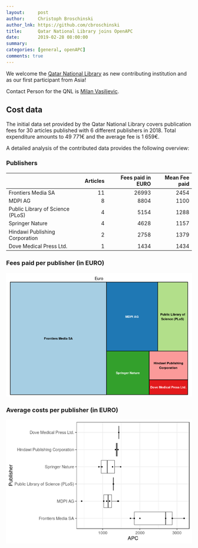 ```yaml
---
layout:     post
author:     Christoph Broschinski
author_lnk: https://github.com/cbroschinski
title:      Qatar National Library joins OpenAPC
date:       2019-02-28 08:00:00
summary:    
categories: [general, openAPC]
comments: true
---
```





We welcome the [Qatar National Library](https://qnl.qa/en) as new contributing institution and as our first participant from Asia!

Contact Person for the QNL is [Milan Vasiljevic](mailto:mvasiljevic@qnl.qa).

## Cost data




The initial data set provided by the Qatar National Library covers publication fees for 30 articles published with 6 different publishers in 2018. Total expenditure amounts to 49 771€ and the average fee is 1 659€.

A detailed analysis of the contributed data provides the following overview:

### Publishers


|                                 | Articles| Fees paid in EURO| Mean Fee paid|
|:--------------------------------|--------:|-----------------:|-------------:|
|Frontiers Media SA               |       11|             26993|          2454|
|MDPI AG                          |        8|              8804|          1100|
|Public Library of Science (PLoS) |        4|              5154|          1288|
|Springer Nature                  |        4|              4628|          1157|
|Hindawi Publishing Corporation   |        2|              2758|          1379|
|Dove Medical Press Ltd.          |        1|              1434|          1434|

### Fees paid per publisher (in EURO)

![plot of chunk tree_qnl_2019_02_28_full](/figure/tree_qnl_2019_02_28_full-1.png)

###  Average costs per publisher (in EURO)

![plot of chunk box_qnl_2019_02_28_publisher_full](/figure/box_qnl_2019_02_28_publisher_full-1.png)
